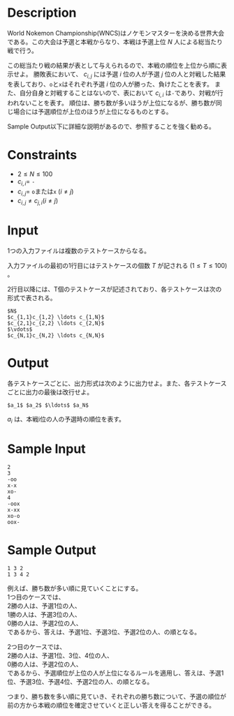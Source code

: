 # Description

World Nokemon Championship(WNCS)はノケモンマスターを決める世界大会である。この大会は予選と本戦からなり、本戦は予選上位 $N$ 人による総当たり戦で行う。

この総当たり戦の結果が表として与えられるので、本戦の順位を上位から順に表示せよ。
勝敗表において、 $c_{i,j}$ には予選 $i$ 位の人が予選 $j$ 位の人と対戦した結果を表しており、`o`と`x`はそれぞれ予選 $i$ 位の人が勝った、負けたことを表す。
また、自分自身と対戦することはないので、表において $c_{i,i}$ は`-`であり、対戦が行われないことを表す。
順位は、勝ち数が多いほうが上位になるが、勝ち数が同じ場合には予選順位が上位のほうが上位になるものとする。

Sample Output以下に詳細な説明があるので、参照することを強く勧める。

# Constraints

- $2 \le N \le 100$
- $c_{i,i} =$ `-`
- $c_{i,j} =$ `o`または`x` $(i \neq j)$
- $c_{i,j} \neq c_{j,i}(i \neq j)$

# Input
1つの入力ファイルは複数のテストケースからなる。

入力ファイルの最初の1行目にはテストケースの個数 $T$ が記される $(1 \le T \le 100)$ 。

2行目以降には、T個のテストケースが記述されており、各テストケースは次の形式で表される。

```
$N$
$c_{1,1}c_{1,2} \ldots c_{1,N}$
$c_{2,1}c_{2,2} \ldots c_{2,N}$
$\vdots$
$c_{N,1}c_{N,2} \ldots c_{N,N}$
```

# Output
各テストケースごとに、出力形式は次のように出力せよ。また、各テストケースごとに出力の最後は改行せよ。

```
$a_1$ $a_2$ $\ldots$ $a_N$
```

$a_i$ は、本戦i位の人の予選時の順位を表す。

# Sample Input

```
2
3
-oo
x-x
xo-
4
-oox
x-xx
xo-o
oox-
```

# Sample Output

```
1 3 2
1 3 4 2
```

例えば、勝ち数が多い順に見ていくことにする。  
1つ目のケースでは、  
2勝の人は、予選1位の人、  
1勝の人は、予選3位の人、  
0勝の人は、予選2位の人、  
であるから、答えは、予選1位、予選3位、予選2位の人、の順となる。

2つ目のケースでは、  
2勝の人は、予選1位、3位、4位の人、  
0勝の人は、予選2位の人、  
であるから、予選順位が上位の人が上位になるルールを適用し、答えは、予選1位、予選3位、予選4位、予選2位の人、の順となる。

つまり、勝ち数を多い順に見ていき、それぞれの勝ち数について、予選の順位が前の方から本戦の順位を確定させていくと正しい答えを得ることができる。
